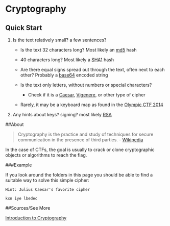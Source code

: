 # Cryptography

## Quick Start

1. Is the text relatively small? a few sentences?

    * Is the text 32 characters long? Most likely an [md5](./md5/) hash

    * 40 characters long? Most likely a [SHA1](./sha1/) hash

    * Are there equal signs spread out through the text, often next to each other? Probably a [base64](./base64/) encoded string

    * Is the text only letters, without numbers or special characters?

        * Check if it is a [Caesar](./caesar-cipher/), [Vigenere](./vigenere-cipher/), or other type of cipher

    * Rarely, it may be a keyboard map as found in the [Olympic CTF 2014](https://github.com/ctfs/write-ups/tree/master/olympic-ctf-2014/crypting)

2. Any hints about keys? signing? most likely [RSA](./rsa/)


##About

> Cryptography is the practice and study of techniques for secure communication in the presence of third parties. - [Wikipedia](http://en.wikipedia.org/wiki/Cryptography)

In the case of CTFs, the goal is usually to crack or clone cryptographic objects or algorithms to reach the flag.

###Example

If you look around the folders in this page you should be able to find a suitable way to solve this simple cipher:

```
Hint: Julius Caesar's favorite cipher

kxn iye lbedec
```

##Sources/See More

[Introduction to Cryptography](http://www.cs.umd.edu/~waa/414-F11/IntroToCrypto.pdf)

